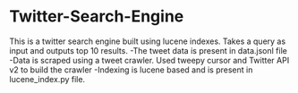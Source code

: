 # Twitter-Search-Engine
This is a twitter search engine built using lucene indexes. Takes a query as input and outputs top 10 results.
-The tweet data is present in data.jsonl file
-Data is scraped using a tweet crawler. Used tweepy cursor and Twitter API v2 to build the crawler
-Indexing is lucene based and is present in lucene_index.py file.
